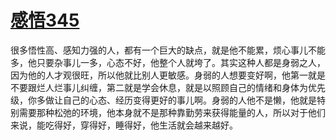 # [感悟345](https://github.com/platojobs/SFLOG/issues/162)

很多悟性高、感知力强的人，都有一个巨大的缺点，就是他不能累，烦心事儿不能多，他只要杂事儿一多，心态不好，他整个人就垮了。其实这种人都是身弱之人，因为他的人才观很旺，所以他就比别人更敏感。身弱的人想要变好啊，他第一就是不要跟烂人烂事儿纠缠，第二就是学会休息，就是以照顾自己的情绪和身体为优先级，你多做让自己的心态、经历变得更好的事儿啊。身弱的人他不是懒，他就是特别需要那种松弛的环境，他本身就不是那种靠勤劳来获得能量的人，所以对于他们来说，能吃得好，穿得好，睡得好，他生活就会越来越好。